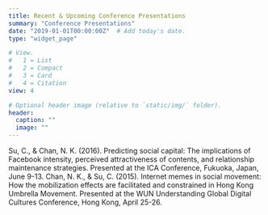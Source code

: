 ```yaml
---
title: Recent & Upcoming Conference Presentations
summary: "Conference Presentations"
date: "2019-01-01T00:00:00Z"  # Add today's date.
type: "widget_page"

# View.
#   1 = List
#   2 = Compact
#   3 = Card
#   4 = Citation
view: 4

# Optional header image (relative to `static/img/` folder).
header:
  caption: ""
  image: ""
---
```


Su, C., & Chan, N. K. (2016). Predicting social capital: The implications of Facebook intensity, perceived attractiveness of contents, and relationship maintenance strategies. Presented at the ICA Conference, Fukuoka, Japan, June 9-13.
Chan, N. K., & Su, C. (2015). Internet memes in social movement: How the mobilization effects are facilitated and constrained in Hong Kong Umbrella Movement. Presented at the WUN Understanding Global Digital Cultures Conference, Hong Kong, April 25-26.
